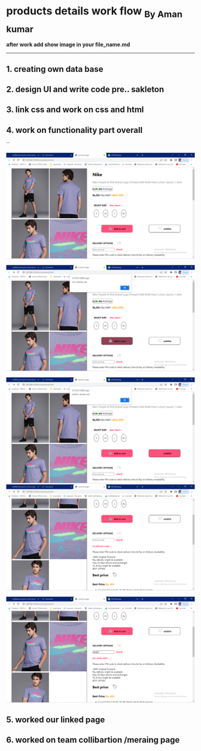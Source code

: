 # products details work flow <sub>By Aman kumar</sub> 
**after work add show image in your file_name.md**
****


## 1. creating own data base



## 2. design UI and write code pre.. sakleton 


## 3. link css and work on css and html 


## 4. work on functionality part overall

``

![image](./z_extra/Screenshot%20(175).png)

![image](./z_extra/Screenshot%20(176).png)

![image](./z_extra/Screenshot%20(177).png)
![image](./z_extra/Screenshot%20(178).png)

![image](./z_extra/Screenshot%20(179).png)
## 5. worked our linked page

## 6. worked on team collibartion /meraing page 